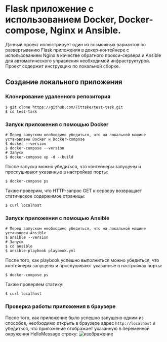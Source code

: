 # Flask приложение с использованием Docker, Docker-compose, Nginx и Ansible.
Данный проект иллюстрирует один из возможных вариантов по развертыванию Flask приложения в докер-контейнере с использованием Nginx в качестве обратного прокси-сервера и Ansible для автоматического управления необходимой инфраструктурой. Проект содержит инструкцию по локальной сборке.

## Создание локального приложения

### Клонирование удаленного репозитория
```
$ git clone https://github.com/Fittske/test-task.git
$ cd test-task
```

### Запуск приложения с помощью Docker
```
# Перед запуском необходимо убедиться, что на локальной машине установлены Docker и Docker-compose
$ docker --version
$ docker-compose --version
# Запуск
$ docker-compose up -d --build
```
После запуска можно убедиться, что контейнеры запущены и прослушивают указанные в настройках порты:
```
$ docker-compose ps
```
Также проверим, что HTTP-запрос GET к серверу возвращает статическое содержимое страницы:
```
$ curl localhost
```

### Запуск приложения с помощью Ansible
```
# Перед запуском необходимо убедиться, что на локальной машине установлен Ansible
$ ansible --version
# Запуск
$ cd ansible
$ ansible-playbook playbook.yml
```
После того, как playbook успешно выполниться можно убедиться, что контейнеры запущены и прослушивают указанные в настройках порты:
```
$ docker-compose ps
```
Также проверяем статику:
```
$ curl localhost
```
### Проверка работы приложения в браузере
После того, как приложение было успешно запущено одним из способов, необходимо открыть в браузере адрес `http://localhost` и убедиться, что приложение отображает указанную в переменной окружения HelloMessage строку:
![изображение](https://github.com/Fittske/test-task/assets/25999310/d59fd8e3-975d-4340-874a-328942cea8ad)
